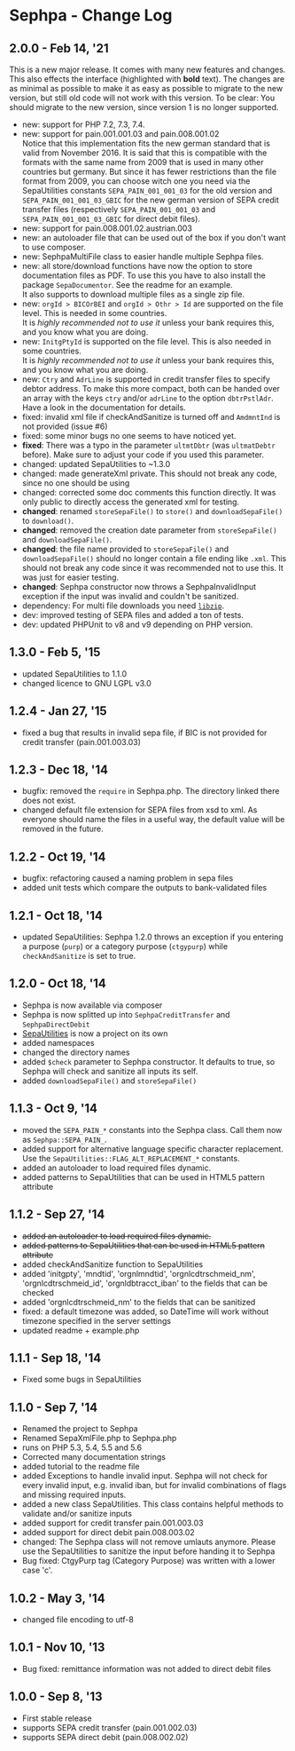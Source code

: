 Sephpa - Change Log
===============

## 2.0.0 - Feb 14, '21
This is a new major release. It comes with many new features and changes. This also effects the
interface (highlighted with **bold** text). The changes are as minimal as possible to make it as easy as possible to migrate to
the new version, but still old code will not work with this version. To be clear: You should migrate
to the new version, since version 1 is no longer supported.

- new: support for PHP 7.2, 7.3, 7.4.
- new: support for pain.001.001.03 and pain.008.001.02<br>
Notice that this implementation fits the new german standard that is valid from November 2016. 
It is said that this is compatible with the formats with the same name from 2009 that is used 
in many other countries but germany. But since it has fewer restrictions than the file format 
from 2009, you can choose witch one you need via the SepaUtilities constants `SEPA_PAIN_001_001_03`
for the old version and `SEPA_PAIN_001_001_03_GBIC` for the new german version of SEPA credit 
transfer files (respectively `SEPA_PAIN_001_001_03` and `SEPA_PAIN_001_001_03_GBIC` for direct 
debit files).
- new: support for pain.008.001.02.austrian.003
- new: an autoloader file that can be used out of the box if you don't want to use composer.
- new: SephpaMultiFile class to easier handle multiple Sephpa files.
- new: all store/download functions have now the option to store documentation files as PDF. To
use this you have to also install the package `SepaDocumentor`. See the readme for
an example.  
It also supports to download multiple files as a single zip file.
- new: `orgId > BICOrBEI` and `orgId > Othr > Id` are supported on the file level. This is needed in some countries.  
It is *highly recommended not to use it* unless your bank requires this, and you know what you 
are doing. 
- new: `InitgPtyId` is supported on the file level. This is also needed in some countries.  
It is *highly recommended not to use it* unless your bank requires this, and you know what you 
are doing.
- new: `Ctry` and `AdrLine` is supported in credit transfer files to specify debtor address.
  To make this more compact, both can be handed over an array with the keys `ctry` and/or `adrLine` to 
  the option `dbtrPstlAdr`. Have a look in the documentation for details.
- fixed: invalid xml file if checkAndSanitize is turned off and `AmdmntInd` is not provided (issue #6)
- fixed: some minor bugs no one seems to have noticed yet.
- **fixed**: There was a typo in the parameter `ultmtDbtr` (was `ultmatDebtr` before). Make sure
  to adjust your code if you used this parameter.
- changed: updated SepaUtilities to ~1.3.0
- changed: made generateXml private. This should not break any code, since no one should be using
- changed: corrected some doc comments
this function directly. It was only public to directly access the generated xml for testing.
- **changed**: renamed `storeSepaFile()` to `store()` and `downloadSepaFile()` to `download()`.
- **changed**: removed the creation date parameter from `storeSepaFile()` and `downloadSepaFile()`.
- **changed**: the file name provided to `storeSepaFile()` and `downloadSepaFile()` should no longer
contain a file ending like `.xml`.
This should not break any code since it was recommended not to use this. It was just for easier testing.
- **changed**: Sephpa constructor now throws a SephpaInvalidInput exception if the input was invalid
and couldn't be sanitized.
- dependency: For multi file downloads you need [`libzip`](http://php.net/manual/en/book.zip.php).
- dev: improved testing of SEPA files and added a ton of tests.
- dev: updated PHPUnit to v8 and v9 depending on PHP version.

## 1.3.0 - Feb 5, '15
- updated SepaUtilities to 1.1.0
- changed licence to GNU LGPL v3.0

## 1.2.4 - Jan 27, '15
- fixed a bug that results in invalid sepa file, if BIC is not provided for credit transfer (pain.001.003.03)

## 1.2.3 - Dec 18, '14
- bugfix: removed the `require` in Sephpa.php. The directory linked there does not exist.
- changed default file extension for SEPA files from xsd to xml. As everyone should name the files
in a useful way, the default value will be removed in the future.

## 1.2.2 - Oct 19, '14
- bugfix: refactoring caused a naming problem in sepa files
- added unit tests which compare the outputs to bank-validated files

## 1.2.1 - Oct 18, '14
- updated SepaUtilities: Sephpa 1.2.0 throws an exception if you entering a purpose (`purp`) 
or a category purpose (`ctgypurp`) while `checkAndSanitize` is set to true.

## 1.2.0 - Oct 18, '14
- Sephpa is now available via composer
- Sephpa is now splitted up into `SephpaCreditTransfer` and `SephpaDirectDebit`
- [SepaUtilities](https://github.com/AbcAeffchen/SepaUtilities) is now a project on its own
- added namespaces
- changed the directory names
- added `$check` parameter to Sephpa constructor. It defaults to true, so Sephpa will check and
sanitize all inputs its self.
- added `downloadSepaFile()` and `storeSepaFile()`

## 1.1.3 - Oct 9, '14
- moved the `SEPA_PAIN_*` constants into the Sephpa class. Call them now as `Sephpa::SEPA_PAIN_`.
- added support for alternative language specific character replacement. Use the 
`SepaUtilities::FLAG_ALT_REPLACEMENT_*` constants.
- added an autoloader to load required files dynamic.
- added patterns to SepaUtilities that can be used in HTML5 pattern attribute

## 1.1.2 - Sep 27, '14
- ~~added an autoloader to load required files dynamic.~~
- ~~added patterns to SepaUtilities that can be used in HTML5 pattern attribute~~
- added checkAndSanitize function to SepaUtilities
- added 'initgpty', 'mndtid', 'orgnlmndtid', 'orgnlcdtrschmeid_nm', 'orgnlcdtrschmeid_id',
'orgnldbtracct_iban' to the fields that can be checked
- added 'orgnlcdtrschmeid_nm' to the fields that can be sanitized
- fixed: a default timezone was added, so DateTime will work without timezone specified in the
server settings
- updated readme + example.php

## 1.1.1 - Sep 18, '14
- Fixed some bugs in SepaUtilities

## 1.1.0 - Sep 7, '14
- Renamed the project to Sephpa
- Renamed SepaXmlFile.php to Sephpa.php
- runs on PHP 5.3, 5.4, 5.5 and 5.6
- Corrected many documentation strings
- added tutorial to the readme file
- added Exceptions to handle invalid input. Sephpa will not check for every invalid input, e.g.
invalid iban, but for invalid combinations of flags and missing required inputs.
- added a new class SepaUtilities. This class contains helpful methods to validate
and/or sanitize inputs
- added support for credit transfer pain.001.003.03
- added support for direct debit pain.008.003.02
- changed: The Sephpa class will not remove umlauts anymore. Please use the SepaUtilities to
sanitize the input before handing it to Sephpa
- Bug fixed: CtgyPurp tag (Category Purpose) was written with a lower case 'c'.


## 1.0.2 - May 3, '14
- changed file encoding to utf-8

## 1.0.1 - Nov 10, '13
- Bug fixed: remittance information was not added to direct debit files

## 1.0.0 - Sep 8, '13
- First stable release
- supports SEPA credit transfer (pain.001.002.03)
- supports SEPA direct debit (pain.008.002.02)

